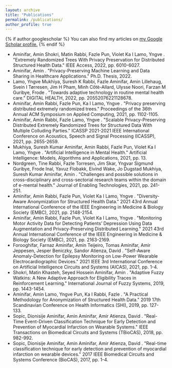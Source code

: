 ```yaml
---
layout: archive
title: "Publications"
permalink: /publications/
author_profile: true
---
```


{% if author.googlescholar %}
  You can also find my articles on <u><a href="{{author.googlescholar}}">my Google Scholar profile</a>.</u>
{% endif %}

* Aminifar, Amin Shokri, Matin Rabbi, Fazle Pun, Violet Ka I Lamo, Yngve . "Extremely Randomized Trees With Privacy Preservation for Distributed Structured Health Data." IEEE Access, 2022, pp. 6010-6027.
* Aminifar, Amin . "Privacy-Preserving Machine Learning and Data Sharing in Healthcare Applications."  Ph.D. Thesis, 2022.
* Lamo, Yngve Mukhiya, Suresh K Rabbi, Fazle Aminifar, Amin Lillehaug, Svein I Tørresen, Jim H Pham, Minh Côtè-Allard, Ulysse Noori, Farzan M Guribye, Frode . "Towards adaptive technology in routine mental health care." DIGITAL HEALTH, 2022, pp. 20552076221128678.
* Aminifar, Amin Rabbi, Fazle Pun, Ka I Lamo, Yngve . "Privacy preserving distributed extremely randomized trees." Proceedings of the 36th Annual ACM Symposium on Applied Computing, 2021, pp. 1102-1105.
* Aminifar, Amin Rabbi, Fazle Lamo, Yngve . "Scalable Privacy-Preserving Distributed Extremely Randomized Trees for Structured Data With Multiple Colluding Parties." ICASSP 2021-2021 IEEE International Conference on Acoustics, Speech and Signal Processing (ICASSP), 2021, pp. 2655-2659.
* Mukhiya, Suresh Kumar Aminifar, Amin Rabbi, Fazle Pun, Violet Ka I Lamo, Yngve . "Artificial Intelligence in Mental Health." Artificial Intelligence: Models, Algorithms and Applications, 2021, pp. 13.
* Nordgreen, Tine Rabbi, Fazle Torresen, Jim Skar, Yngvar Sigmund Guribye, Frode Inal, Yavuz Flobakk, Eivind Wake, Jo Dugstad Mukhiya, Suresh Kumar Aminifar, Amin . "Challenges and possible solutions in cross-disciplinary and cross-sectorial research teams within the domain of e-mental health." Journal of Enabling Technologies, 2021, pp. 241-251.
* Aminifar, Amin Rabbi, Fazle Pun, Violet Ka I Lamo, Yngve . "Diversity-Aware Anonymization for Structured Health Data." 2021 43rd Annual International Conference of the IEEE Engineering in Medicine & Biology Society (EMBC), 2021, pp. 2148-2154.
* Aminifar, Amin Rabbi, Fazle Pun, Violet Ka I Lamo, Yngve . "Monitoring Motor Activity Data for Detecting Patients’ Depression Using Data Augmentation and Privacy-Preserving Distributed Learning." 2021 43rd Annual International Conference of the IEEE Engineering in Medicine & Biology Society (EMBC), 2021, pp. 2163-2169.
* Forooghifar, Farnaz Aminifar, Amin Teijeiro, Tomas Aminifar, Amir Jeppesen, Jesper Beniczky, Sandor Atienza, David . "Self-Aware Anomaly-Detection for Epilepsy Monitoring on Low-Power Wearable Electrocardiographic Devices." 2021 IEEE 3rd International Conference on Artificial Intelligence Circuits and Systems (AICAS), 2021, pp. 1-4.
* Shokri, Matin Khasteh, Seyed Hossein Aminifar, Amin . "Adaptive Fuzzy Watkins: A New Adaptive Approach for Eligibility Traces in Reinforcement Learning." International Journal of Fuzzy Systems, 2019, pp. 1443-1454.
* Aminifar, Amin Lamo, Yngve Pun, Ka I Rabbi, Fazle . "A Practical Methodology for Anonymization of Structured Health Data." 2019 17th Scandinavian Conference on Health Informatics (SHI), 2019, pp. 127-133.
* Sopic, Dionisije Aminifar, Amin Aminifar, Amir Atienza, David . "Real-Time Event-Driven Classification Technique for Early Detection and Prevention of Myocardial Infarction on Wearable Systems." IEEE Transactions on Biomedical Circuits and Systems (TBioCAS), 2018, pp. 982-992.
* Sopic, Dionisije Aminifar, Amin Aminifar, Amir Atienza, David . "Real-time classification technique for early detection and prevention of myocardial infarction on wearable devices." 2017 IEEE Biomedical Circuits and Systems Conference (BioCAS), 2017, pp. 1-4.
